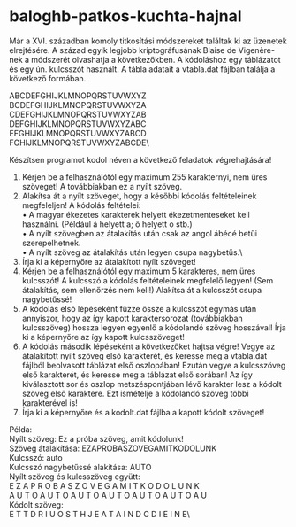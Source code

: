 # baloghb-patkos-kuchta-hajnal

Már a XVI. században komoly titkosítási módszereket találtak ki az üzenetek elrejtésére. A század egyik legjobb kriptográfusának Blaise de Vigenère-nek a módszerét olvashatja a következőkben. A kódoláshoz egy táblázatot és egy ún. kulcsszót használt.
A tábla adatait a vtabla.dat fájlban találja a következő formában.

ABCDEFGHIJKLMNOPQRSTUVWXYZ\
BCDEFGHIJKLMNOPQRSTUVWXYZA\
CDEFGHIJKLMNOPQRSTUVWXYZAB\
DEFGHIJKLMNOPQRSTUVWXYZABC\
EFGHIJKLMNOPQRSTUVWXYZABCD\
FGHIJKLMNOPQRSTUVWXYZABCDE\

Készítsen programot kodol néven a következő feladatok végrehajtására!

1. Kérjen be a felhasználótól egy maximum 255 karakternyi, nem üres szöveget! A továbbiakban ez a nyílt szöveg.
2. Alakítsa át a nyílt szöveget, hogy a későbbi kódolás feltételeinek megfeleljen!
A kódolás feltételei:\
• A magyar ékezetes karakterek helyett ékezetmenteseket kell használni. (Például á helyett a; ő helyett o stb.)\
• A nyílt szövegben az átalakítás után csak az angol ábécé betűi szerepelhetnek.\
• A nyílt szöveg az átalakítás után legyen csupa nagybetűs.\
3. Írja ki a képernyőre az átalakított nyílt szöveget!
4. Kérjen be a felhasználótól egy maximum 5 karakteres, nem üres kulcsszót! A kulcsszó a kódolás feltételeinek megfelelő legyen! (Sem átalakítás, sem ellenőrzés nem kell!) Alakítsa át a kulcsszót csupa nagybetűssé!
5. A kódolás első lépéseként fűzze össze a kulcsszót egymás után annyiszor, hogy az így kapott karaktersorozat (továbbiakban kulcsszöveg) hossza legyen egyenlő a kódolandó szöveg hosszával! Írja ki a képernyőre az így kapott kulcsszöveget!
6. A kódolás második lépéseként a következőket hajtsa végre! Vegye az átalakított nyílt szöveg első karakterét, és keresse meg a vtabla.dat fájlból beolvasott táblázat első oszlopában! Ezután vegye a kulcsszöveg első karakterét, és keresse meg a táblázat első sorában! Az így kiválasztott sor és oszlop metszéspontjában lévő karakter lesz a kódolt szöveg első karaktere. Ezt ismételje a kódolandó szöveg többi karakterével is!
7. Írja ki a képernyőre és a kodolt.dat fájlba a kapott kódolt szöveget!

Példa:\
Nyílt szöveg: Ez a próba szöveg, amit kódolunk!\
Szöveg átalakítása: EZAPROBASZOVEGAMITKODOLUNK\
Kulcsszó: auto\
Kulcsszó nagybetűssé alakítása: AUTO\
Nyílt szöveg és kulcsszöveg együtt:\
E Z A P R O B A S Z O V E G A M I T K O D O L U N K\
A U T O A U T O A U T O A U T O A U T O A U T O A U\
Kódolt szöveg:\
E T T D R I U O S T H J E A T A I N D C D I E I N E\
